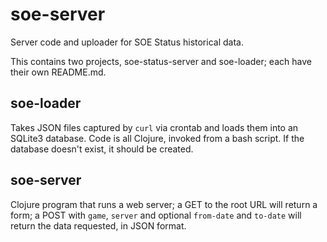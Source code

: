soe-server
==========

Server code and uploader for SOE Status historical data.

This contains two projects, soe-status-server and soe-loader; each have their own README.md.

soe-loader
----------

Takes JSON files captured by `curl` via crontab and loads them into an SQLite3 database.  Code is all Clojure, invoked from a bash script.  If the database doesn't exist, it should be created.

soe-server
----------

Clojure program that runs a web server; a GET to the root URL will return a form; a POST with `game`, `server` and optional `from-date` and `to-date` will return the data requested, in JSON format.


